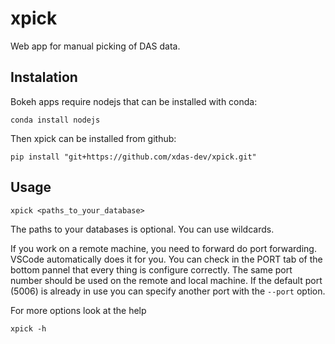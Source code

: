 # xpick

Web app for manual picking of DAS data.

## Instalation

Bokeh apps require nodejs that can be installed with conda:

```
conda install nodejs
```

Then xpick can be installed from github:

```
pip install "git+https://github.com/xdas-dev/xpick.git"
```

## Usage

```
xpick <paths_to_your_database>
```

The paths to your databases is optional. You can use wildcards.

If you work on a remote machine, you need to forward do port forwarding. VSCode automatically does it for you. You can check in the PORT tab of the bottom pannel that every thing is configure correctly. The same port number should be used on the remote and local machine. If the default port (5006) is already in use you can specify another port with the `--port` option.

For more options look at the help

```
xpick -h
```
